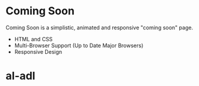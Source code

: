 Coming Soon
===========
Coming Soon is a simplistic, animated and responsive "coming soon" page.

- HTML and CSS
- Multi-Browser Support (Up to Date Major Browsers)
- Responsive Design
# al-adl
